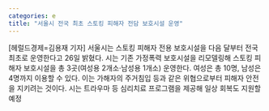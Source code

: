 ```yaml
---
categories: e
title: "서울시 전국 최초 스토킹 피해자 전담 보호시설 운영"
---
```

[헤럴드경제=김용재 기자] 서울시는 스토킹 피해자 전용 보호시설을 다음 달부터 전국 최초로 운영한다고 26일 밝혔다. 시는 기존 가정폭력 보호시설을 리모델링해 스토킹 피해자 보호시설을 총 3곳(여성용 2개소&middot;남성용 1개소) 운영한다. 여성은 총 10명, 남성은 4명까지 이용할 수 있다. 이는 가해자의 주거침입 등과 같은 위협으로부터 피해자 안전을 지키려는 것이다. 시는 트라우마 등 심리치료 프로그램을 제공해 일상 회복도 지원할 예정